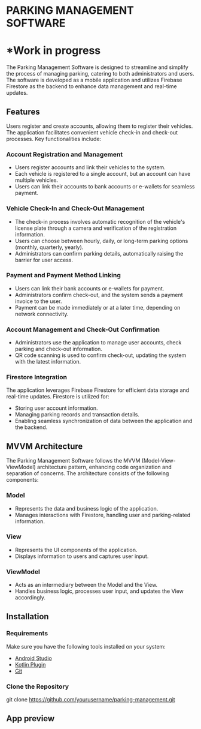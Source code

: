 # PARKING MANAGEMENT SOFTWARE
# *Work in progress

The Parking Management Software is designed to streamline and simplify the process of managing parking, catering to both administrators and users. The software is developed as a mobile application and utilizes Firebase Firestore as the backend to enhance data management and real-time updates.

## Features

Users register and create accounts, allowing them to register their vehicles. The application facilitates convenient vehicle check-in and check-out processes. Key functionalities include:

### Account Registration and Management

- Users register accounts and link their vehicles to the system.
- Each vehicle is registered to a single account, but an account can have multiple vehicles.
- Users can link their accounts to bank accounts or e-wallets for seamless payment.

### Vehicle Check-In and Check-Out Management

- The check-in process involves automatic recognition of the vehicle's license plate through a camera and verification of the registration information.
- Users can choose between hourly, daily, or long-term parking options (monthly, quarterly, yearly).
- Administrators can confirm parking details, automatically raising the barrier for user access.

### Payment and Payment Method Linking

- Users can link their bank accounts or e-wallets for payment.
- Administrators confirm check-out, and the system sends a payment invoice to the user.
- Payment can be made immediately or at a later time, depending on network connectivity.

### Account Management and Check-Out Confirmation

- Administrators use the application to manage user accounts, check parking and check-out information.
- QR code scanning is used to confirm check-out, updating the system with the latest information.

### Firestore Integration

The application leverages Firebase Firestore for efficient data storage and real-time updates. Firestore is utilized for:

- Storing user account information.
- Managing parking records and transaction details.
- Enabling seamless synchronization of data between the application and the backend.
## MVVM Architecture

The Parking Management Software follows the MVVM (Model-View-ViewModel) architecture pattern, enhancing code organization and separation of concerns. The architecture consists of the following components:

### Model

- Represents the data and business logic of the application.
- Manages interactions with Firestore, handling user and parking-related information.

### View

- Represents the UI components of the application.
- Displays information to users and captures user input.

### ViewModel

- Acts as an intermediary between the Model and the View.
- Handles business logic, processes user input, and updates the View accordingly.

## Installation

### Requirements

Make sure you have the following tools installed on your system:

- [Android Studio](https://developer.android.com/studio)
- [Kotlin Plugin](https://kotlinlang.org/docs/tutorials/android/getting-started.html)
- [Git](https://git-scm.com/book/en/v2/Getting-Started-Installing-Git)

### Clone the Repository
git clone https://github.com/yourusername/parking-management.git

## App preview

